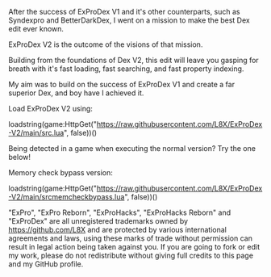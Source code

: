After the success of ExProDex V1 and it's other counterparts, such as Syndexpro and BetterDarkDex, I went on a mission to make the best Dex edit ever known.

ExProDex V2 is the outcome of the visions of that mission.

Building from the foundations of Dex V2, this edit will leave you gasping for breath with it's fast loading, fast searching, and fast property indexing.

My aim was to build on the success of ExProDex V1 and create a far superior Dex, and boy have I achieved it.



Load ExProDex V2 using:

loadstring(game:HttpGet("https://raw.githubusercontent.com/L8X/ExProDex-V2/main/src.lua", false))()

Being detected in a game when executing the normal version? Try the one below!

Memory check bypass version:

loadstring(game:HttpGet("https://raw.githubusercontent.com/L8X/ExProDex-V2/main/srcmemcheckbypass.lua", false))()


"ExPro", "ExPro Reborn", "ExProHacks", "ExProHacks Reborn" and "ExProDex" are all unregistered trademarks owned by https://github.com/L8X and are protected by various international agreements and laws, using these marks of trade without permission can result in legal action being taken against you.
If you are going to fork or edit my work, please do not redistribute without giving full credits to this page and my GitHub profile.
